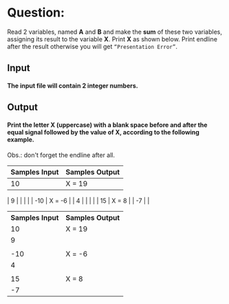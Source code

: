 # Question:

Read 2 variables, named **A** and **B** and make the **sum** of these two variables, assigning its result to the variable **X**. Print **X** as shown below. Print endline after the result otherwise you will get `“Presentation Error”`.

## Input

#### The input file will contain **2** integer numbers.

## Output

#### Print the letter **X (uppercase)** with a blank space before and after the equal signal followed by the value of **X**, according to the following example.

Obs.: don't forget the endline after all.

| Samples Input | Samples Output |
| ------------- | -------------- |
| 10            | X = 19         |
<tr>               </tr>
| 9             |
|               |                |
<tr>                </tr>
| -10           | X = -6         |
| 4             |
<tr>                  </tr>
|               |                |
| 15            | X = 8          |
<tr>            </tr>
| -7            |                |

<table>
    <tr>
        <th>Samples Input</th>
        <th>Samples Output</th>
    </tr>
    <tr>
        <td>10</td>
        <td>X = 19</td>
    </tr>
    <tr>
        <td>9</td>
        <td></td>
    </tr>
    <tr>
        <td></td>
        <td></td>
    </tr>
    <tr>
        <td>-10</td>
        <td>X = -6</td>
    </tr>
    <tr>
        <td>4</td>
        <td></td>
    </tr>
    <tr>
        <td></td>
        <td></td>
    </tr>
    <tr>
        <td>15</td>
        <td>X = 8</td>
    </tr>
    <tr>
        <td>-7</td>
        <td></td>
    </tr>
</table>
